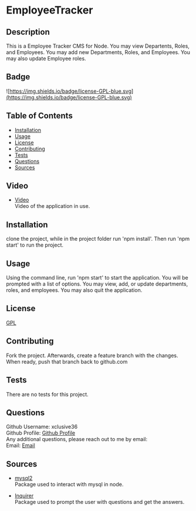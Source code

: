 # EmployeeTracker

## Description

This is a Employee Tracker CMS for Node. You may view Departents, Roles, and Employees. You may add new Departments, Roles, and Employees. You may also update Employee roles.

## Badge

![https://img.shields.io/badge/license-GPL-blue.svg](https://img.shields.io/badge/license-GPL-blue.svg)

## Table of Contents

- [Installation](#installation)
- [Usage](#usage)
- [License](#license)
- [Contributing](#contributing)
- [Tests](#tests)
- [Questions](#questions)
- [Sources](#sources)

## Video

- [Video]()  
  Video of the application in use.

## Installation

clone the project, while in the project folder run 'npm install'. Then run 'npm start' to run the project.

## Usage

Using the command line, run 'npm start' to start the application. You will be prompted with a list of options. You may view, add, or update departments, roles, and employees. You may also quit the application.

## License

[GPL](https://api.github.com/licenses/gpl-3.0)

## Contributing

Fork the project. Afterwards, create a feature branch with the changes. When ready, push that branch back to github.com

## Tests

There are no tests for this project.

## Questions

Github Username: xclusive36  
Github Profile: [Github Profile](https://github.com/xclusive36/)  
Any additional questions, please reach out to me by email:  
Email: [Email](mailto:xclusive36@gmail.com)

## Sources

- [mysql2](https://www.npmjs.com/package/mysql2)  
  Package used to interact with mysql in node.

- [Inquirer](https://www.npmjs.com/package/inquirer)  
  Package used to prompt the user with questions and get the answers.